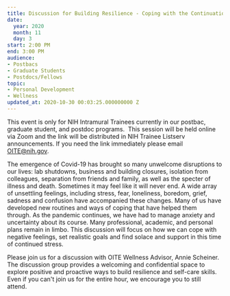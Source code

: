 ```yaml
---
title: Discussion for Building Resilience - Coping with the Continuation of the Pandemic
date:
  year: 2020
  month: 11
  day: 3
start: 2:00 PM
end: 3:00 PM
audience:
- Postbacs
- Graduate Students
- Postdocs/Fellows
topic:
- Personal Development
- Wellness
updated_at: 2020-10-30 00:03:25.000000000 Z
---
```

This event is only for NIH Intramural Trainees currently in our postbac,
graduate student, and postdoc programs.  This session will be held
online via Zoom and the link will be distributed in NIH Trainee Listserv
announcements. If you need the link immediately please email
OITE@nih.gov. 

The emergence of Covid-19 has brought so many unwelcome disruptions to
our lives: lab shutdowns, business and building closures, isolation from
colleagues, separation from friends and family, as well as the specter
of illness and death. Sometimes it may feel like it will never end. A
wide array of unsettling feelings, including stress, fear, loneliness,
boredom, grief, sadness and confusion have accompanied these
changes. Many of us have developed new routines and ways of coping that
have helped them through. As the pandemic continues, we have had to
manage anxiety and uncertainty about its course. Many professional,
academic, and personal plans remain in limbo. This discussion will focus
on how we can cope with negative feelings, set realistic goals and find
solace and support in this time of continued stress.

Please join us for a discussion with OITE Wellness Advisor, Annie
Scheiner.  The discussion group provides a welcoming and confidential
space to explore positive and proactive ways to build resilience and
self-care skills. Even if you can\'t join us for the entire hour, we
encourage you to still attend. 

 

 

 

